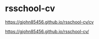 # rsschool-cv
https://gjohn85456.github.io/rsschool-cv/cv


https://gjohn85456.github.io/rsschool-cv/
